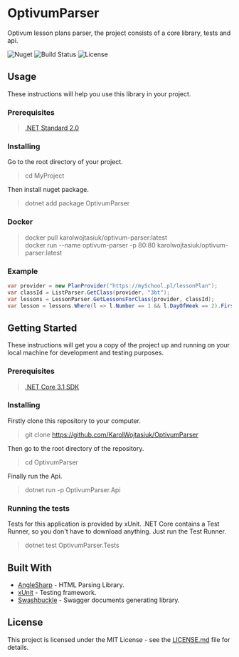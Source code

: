 # OptivumParser
Optivum lesson plans parser, the project consists of a core library, tests and api.

![Nuget](https://img.shields.io/nuget/v/OptivumParser?style=for-the-badge)
![Build Status](https://img.shields.io/github/workflow/status/KarolWojtasiuk/OptivumParser/.NET%20Core/master?style=for-the-badge)
![License](https://img.shields.io/github/license/KarolWojtasiuk/OptivumParser?style=for-the-badge)

## Usage
These instructions will help you use this library in your project.

### Prerequisites
> [.NET Standard 2.0](https://docs.microsoft.com/en-us/dotnet/standard/net-standard)

### Installing
Go to the root directory of your project.
> cd MyProject

Then install nuget package.
> dotnet add package OptivumParser


### Docker
> docker pull karolwojtasiuk/optivum-parser:latest  
> docker run --name optivum-parser -p 80:80 karolwojtasiuk/optivum-parser:latest

### Example
```csharp
var provider = new PlanProvider("https://mySchool.pl/lessonPlan");
var classId = ListParser.GetClass(provider, "3bt");
var lessons = LessonParser.GetLessonsForClass(provider, classId);
var lesson = lessons.Where(l => l.Number == 1 && l.DayOfWeek == 2).First(); 
```

## Getting Started
These instructions will get you a copy of the project up and running on your local machine for development and testing purposes.

### Prerequisites
> [.NET Core 3.1 SDK](https://dotnet.microsoft.com/download/dotnet-core/current)

### Installing
Firstly clone this repository to your computer.
> git clone https://github.com/KarolWojtasiuk/OptivumParser

Then go to the root directory of the repository.
> cd OptivumParser

Finally run the Api.
> dotnet run -p OptivumParser.Api

### Running the tests
Tests for this application is provided by xUnit.
.NET Core contains a Test Runner, so you don't have to download anything.
Just run the Test Runner.
> dotnet test OptivumParser.Tests

## Built With
* [AngleSharp](https://github.com/AngleSharp/AngleSharp) - HTML Parsing Library.
* [xUnit](https://github.com/xunit/xunit) - Testing framework.
* [Swashbuckle](https://github.com/domaindrivendev/Swashbuckle.AspNetCore) - Swagger documents generating library.

## License
This project is licensed under the MIT License - see the [LICENSE.md](LICENSE.md) file for details.
